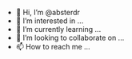 - 👋 Hi, I’m @absterdr
- 👀 I’m interested in ...
- 🌱 I’m currently learning ...
- 💞️ I’m looking to collaborate on ...
- 📫 How to reach me ...

<!---
absterdr/absterdr is a ✨ special ✨ repository because its `README.md` (this file) appears on your GitHub profile.
You can click the Preview link to take a look at your changes.
--->
